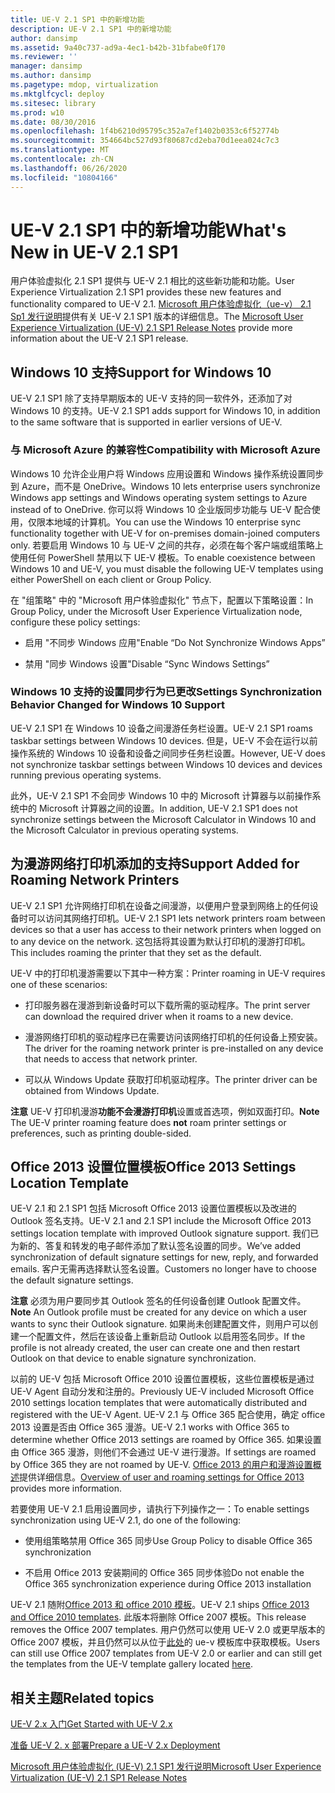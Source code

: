 ```yaml
---
title: UE-V 2.1 SP1 中的新增功能
description: UE-V 2.1 SP1 中的新增功能
author: dansimp
ms.assetid: 9a40c737-ad9a-4ec1-b42b-31bfabe0f170
ms.reviewer: ''
manager: dansimp
ms.author: dansimp
ms.pagetype: mdop, virtualization
ms.mktglfcycl: deploy
ms.sitesec: library
ms.prod: w10
ms.date: 08/30/2016
ms.openlocfilehash: 1f4b6210d95795c352a7ef1402b0353c6f52774b
ms.sourcegitcommit: 354664bc527d93f80687cd2eba70d1eea024c7c3
ms.translationtype: MT
ms.contentlocale: zh-CN
ms.lasthandoff: 06/26/2020
ms.locfileid: "10804166"
---
```

# <span data-ttu-id="8efff-103">UE-V 2.1 SP1 中的新增功能</span><span class="sxs-lookup"><span data-stu-id="8efff-103">What's New in UE-V 2.1 SP1</span></span>


<span data-ttu-id="8efff-104">用户体验虚拟化 2.1 SP1 提供与 UE-V 2.1 相比的这些新功能和功能。</span><span class="sxs-lookup"><span data-stu-id="8efff-104">User Experience Virtualization 2.1 SP1 provides these new features and functionality compared to UE-V 2.1.</span></span> <span data-ttu-id="8efff-105">[Microsoft 用户体验虚拟化（ue-v） 2.1 Sp1 发行说明](microsoft-user-experience-virtualization--ue-v--21-sp1-release-notes.md)提供有关 UE-V 2.1 SP1 版本的详细信息。</span><span class="sxs-lookup"><span data-stu-id="8efff-105">The [Microsoft User Experience Virtualization (UE-V) 2.1 SP1 Release Notes](microsoft-user-experience-virtualization--ue-v--21-sp1-release-notes.md) provide more information about the UE-V 2.1 SP1 release.</span></span>

## <span data-ttu-id="8efff-106">Windows 10 支持</span><span class="sxs-lookup"><span data-stu-id="8efff-106">Support for Windows 10</span></span>


<span data-ttu-id="8efff-107">UE-V 2.1 SP1 除了支持早期版本的 UE-V 支持的同一软件外，还添加了对 Windows 10 的支持。</span><span class="sxs-lookup"><span data-stu-id="8efff-107">UE-V 2.1 SP1 adds support for Windows 10, in addition to the same software that is supported in earlier versions of UE-V.</span></span>

### <span data-ttu-id="8efff-108">与 Microsoft Azure 的兼容性</span><span class="sxs-lookup"><span data-stu-id="8efff-108">Compatibility with Microsoft Azure</span></span>

<span data-ttu-id="8efff-109">Windows 10 允许企业用户将 Windows 应用设置和 Windows 操作系统设置同步到 Azure，而不是 OneDrive。</span><span class="sxs-lookup"><span data-stu-id="8efff-109">Windows 10 lets enterprise users synchronize Windows app settings and Windows operating system settings to Azure instead of to OneDrive.</span></span> <span data-ttu-id="8efff-110">你可以将 Windows 10 企业版同步功能与 UE-V 配合使用，仅限本地域的计算机。</span><span class="sxs-lookup"><span data-stu-id="8efff-110">You can use the Windows 10 enterprise sync functionality together with UE-V for on-premises domain-joined computers only.</span></span> <span data-ttu-id="8efff-111">若要启用 Windows 10 与 UE-V 之间的共存，必须在每个客户端或组策略上使用任何 PowerShell 禁用以下 UE-V 模板。</span><span class="sxs-lookup"><span data-stu-id="8efff-111">To enable coexistence between Windows 10 and UE-V, you must disable the following UE-V templates using either PowerShell on each client or Group Policy.</span></span>

<span data-ttu-id="8efff-112">在 "组策略" 中的 "Microsoft 用户体验虚拟化" 节点下，配置以下策略设置：</span><span class="sxs-lookup"><span data-stu-id="8efff-112">In Group Policy, under the Microsoft User Experience Virtualization node, configure these policy settings:</span></span>

-   <span data-ttu-id="8efff-113">启用 "不同步 Windows 应用"</span><span class="sxs-lookup"><span data-stu-id="8efff-113">Enable “Do Not Synchronize Windows Apps”</span></span>

-   <span data-ttu-id="8efff-114">禁用 "同步 Windows 设置"</span><span class="sxs-lookup"><span data-stu-id="8efff-114">Disable “Sync Windows Settings”</span></span>

### <span data-ttu-id="8efff-115">Windows 10 支持的设置同步行为已更改</span><span class="sxs-lookup"><span data-stu-id="8efff-115">Settings Synchronization Behavior Changed for Windows 10 Support</span></span>

<span data-ttu-id="8efff-116">UE-V 2.1 SP1 在 Windows 10 设备之间漫游任务栏设置。</span><span class="sxs-lookup"><span data-stu-id="8efff-116">UE-V 2.1 SP1 roams taskbar settings between Windows 10 devices.</span></span> <span data-ttu-id="8efff-117">但是，UE-V 不会在运行以前操作系统的 Windows 10 设备和设备之间同步任务栏设置。</span><span class="sxs-lookup"><span data-stu-id="8efff-117">However, UE-V does not synchronize taskbar settings between Windows 10 devices and devices running previous operating systems.</span></span>

<span data-ttu-id="8efff-118">此外，UE-V 2.1 SP1 不会同步 Windows 10 中的 Microsoft 计算器与以前操作系统中的 Microsoft 计算器之间的设置。</span><span class="sxs-lookup"><span data-stu-id="8efff-118">In addition, UE-V 2.1 SP1 does not synchronize settings between the Microsoft Calculator in Windows 10 and the Microsoft Calculator in previous operating systems.</span></span>

## <span data-ttu-id="8efff-119">为漫游网络打印机添加的支持</span><span class="sxs-lookup"><span data-stu-id="8efff-119">Support Added for Roaming Network Printers</span></span>


<span data-ttu-id="8efff-120">UE-V 2.1 SP1 允许网络打印机在设备之间漫游，以便用户登录到网络上的任何设备时可以访问其网络打印机。</span><span class="sxs-lookup"><span data-stu-id="8efff-120">UE-V 2.1 SP1 lets network printers roam between devices so that a user has access to their network printers when logged on to any device on the network.</span></span> <span data-ttu-id="8efff-121">这包括将其设置为默认打印机的漫游打印机。</span><span class="sxs-lookup"><span data-stu-id="8efff-121">This includes roaming the printer that they set as the default.</span></span>

<span data-ttu-id="8efff-122">UE-V 中的打印机漫游需要以下其中一种方案：</span><span class="sxs-lookup"><span data-stu-id="8efff-122">Printer roaming in UE-V requires one of these scenarios:</span></span>

-   <span data-ttu-id="8efff-123">打印服务器在漫游到新设备时可以下载所需的驱动程序。</span><span class="sxs-lookup"><span data-stu-id="8efff-123">The print server can download the required driver when it roams to a new device.</span></span>

-   <span data-ttu-id="8efff-124">漫游网络打印机的驱动程序已在需要访问该网络打印机的任何设备上预安装。</span><span class="sxs-lookup"><span data-stu-id="8efff-124">The driver for the roaming network printer is pre-installed on any device that needs to access that network printer.</span></span>

-   <span data-ttu-id="8efff-125">可以从 Windows Update 获取打印机驱动程序。</span><span class="sxs-lookup"><span data-stu-id="8efff-125">The printer driver can be obtained from Windows Update.</span></span>

<span data-ttu-id="8efff-126">**注意** UE-V 打印机漫游**功能不会漫游打印机**设置或首选项，例如双面打印。</span><span class="sxs-lookup"><span data-stu-id="8efff-126">**Note** The UE-V printer roaming feature does **not** roam printer settings or preferences, such as printing double-sided.</span></span>

 

## <span data-ttu-id="8efff-127">Office 2013 设置位置模板</span><span class="sxs-lookup"><span data-stu-id="8efff-127">Office 2013 Settings Location Template</span></span>


<span data-ttu-id="8efff-128">UE-V 2.1 和 2.1 SP1 包括 Microsoft Office 2013 设置位置模板以及改进的 Outlook 签名支持。</span><span class="sxs-lookup"><span data-stu-id="8efff-128">UE-V 2.1 and 2.1 SP1 include the Microsoft Office 2013 settings location template with improved Outlook signature support.</span></span> <span data-ttu-id="8efff-129">我们已为新的、答复和转发的电子邮件添加了默认签名设置的同步。</span><span class="sxs-lookup"><span data-stu-id="8efff-129">We’ve added synchronization of default signature settings for new, reply, and forwarded emails.</span></span> <span data-ttu-id="8efff-130">客户无需再选择默认签名设置。</span><span class="sxs-lookup"><span data-stu-id="8efff-130">Customers no longer have to choose the default signature settings.</span></span>

<span data-ttu-id="8efff-131">**注意** 必须为用户要同步其 Outlook 签名的任何设备创建 Outlook 配置文件。</span><span class="sxs-lookup"><span data-stu-id="8efff-131">**Note** An Outlook profile must be created for any device on which a user wants to sync their Outlook signature.</span></span> <span data-ttu-id="8efff-132">如果尚未创建配置文件，则用户可以创建一个配置文件，然后在该设备上重新启动 Outlook 以启用签名同步。</span><span class="sxs-lookup"><span data-stu-id="8efff-132">If the profile is not already created, the user can create one and then restart Outlook on that device to enable signature synchronization.</span></span>

 

<span data-ttu-id="8efff-133">以前的 UE-V 包括 Microsoft Office 2010 设置位置模板，这些位置模板是通过 UE-V Agent 自动分发和注册的。</span><span class="sxs-lookup"><span data-stu-id="8efff-133">Previously UE-V included Microsoft Office 2010 settings location templates that were automatically distributed and registered with the UE-V Agent.</span></span> <span data-ttu-id="8efff-134">UE-V 2.1 与 Office 365 配合使用，确定 office 2013 设置是否由 Office 365 漫游。</span><span class="sxs-lookup"><span data-stu-id="8efff-134">UE-V 2.1 works with Office 365 to determine whether Office 2013 settings are roamed by Office 365.</span></span> <span data-ttu-id="8efff-135">如果设置由 Office 365 漫游，则他们不会通过 UE-V 进行漫游。</span><span class="sxs-lookup"><span data-stu-id="8efff-135">If settings are roamed by Office 365 they are not roamed by UE-V.</span></span> <span data-ttu-id="8efff-136">[Office 2013 的用户和漫游设置概述](https://go.microsoft.com/fwlink/p/?LinkID=391220)提供详细信息。</span><span class="sxs-lookup"><span data-stu-id="8efff-136">[Overview of user and roaming settings for Office 2013](https://go.microsoft.com/fwlink/p/?LinkID=391220) provides more information.</span></span>

<span data-ttu-id="8efff-137">若要使用 UE-V 2.1 启用设置同步，请执行下列操作之一：</span><span class="sxs-lookup"><span data-stu-id="8efff-137">To enable settings synchronization using UE-V 2.1, do one of the following:</span></span>

-   <span data-ttu-id="8efff-138">使用组策略禁用 Office 365 同步</span><span class="sxs-lookup"><span data-stu-id="8efff-138">Use Group Policy to disable Office 365 synchronization</span></span>

-   <span data-ttu-id="8efff-139">不启用 Office 2013 安装期间的 Office 365 同步体验</span><span class="sxs-lookup"><span data-stu-id="8efff-139">Do not enable the Office 365 synchronization experience during Office 2013 installation</span></span>

<span data-ttu-id="8efff-140">UE-V 2.1 随附[Office 2013 和 office 2010 模板](https://technet.microsoft.com/library/dn458932.aspx#autosyncsettings)。</span><span class="sxs-lookup"><span data-stu-id="8efff-140">UE-V 2.1 ships [Office 2013 and Office 2010 templates](https://technet.microsoft.com/library/dn458932.aspx#autosyncsettings).</span></span> <span data-ttu-id="8efff-141">此版本将删除 Office 2007 模板。</span><span class="sxs-lookup"><span data-stu-id="8efff-141">This release removes the Office 2007 templates.</span></span> <span data-ttu-id="8efff-142">用户仍然可以使用 UE-V 2.0 或更早版本的 Office 2007 模板，并且仍然可以从位于[此处](https://go.microsoft.com/fwlink/p/?LinkID=246589)的 ue-v 模板库中获取模板。</span><span class="sxs-lookup"><span data-stu-id="8efff-142">Users can still use Office 2007 templates from UE-V 2.0 or earlier and can still get the templates from the UE-V template gallery located [here](https://go.microsoft.com/fwlink/p/?LinkID=246589).</span></span>






## <span data-ttu-id="8efff-143">相关主题</span><span class="sxs-lookup"><span data-stu-id="8efff-143">Related topics</span></span>


[<span data-ttu-id="8efff-144">UE-V 2.x 入门</span><span class="sxs-lookup"><span data-stu-id="8efff-144">Get Started with UE-V 2.x</span></span>](get-started-with-ue-v-2x-new-uevv2.md)

[<span data-ttu-id="8efff-145">准备 UE-V 2. x 部署</span><span class="sxs-lookup"><span data-stu-id="8efff-145">Prepare a UE-V 2.x Deployment</span></span>](prepare-a-ue-v-2x-deployment-new-uevv2.md)

[<span data-ttu-id="8efff-146">Microsoft 用户体验虚拟化 (UE-V) 2.1 SP1 发行说明</span><span class="sxs-lookup"><span data-stu-id="8efff-146">Microsoft User Experience Virtualization (UE-V) 2.1 SP1 Release Notes</span></span>](microsoft-user-experience-virtualization--ue-v--21-sp1-release-notes.md)

 

 





